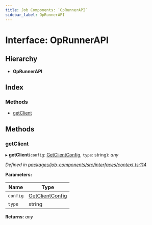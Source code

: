 ```yaml
---
title: Job Components: `OpRunnerAPI`
sidebar_label: OpRunnerAPI
---
```


# Interface: OpRunnerAPI

## Hierarchy

* **OpRunnerAPI**

## Index

### Methods

* [getClient](oprunnerapi.md#getclient)

## Methods

###  getClient

▸ **getClient**(`config`: [GetClientConfig](getclientconfig.md), `type`: string): *any*

*Defined in [packages/job-components/src/interfaces/context.ts:114](https://github.com/terascope/teraslice/blob/b843209f9/packages/job-components/src/interfaces/context.ts#L114)*

**Parameters:**

Name | Type |
------ | ------ |
`config` | [GetClientConfig](getclientconfig.md) |
`type` | string |

**Returns:** *any*
